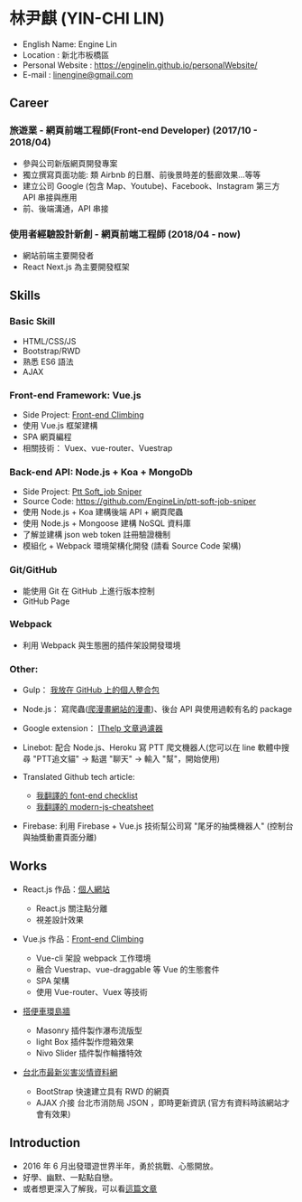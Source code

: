 # 林尹麒 (YIN-CHI LIN)

* English Name: Engine Lin
* Location : 新北市板橋區
* Personal Website : https://enginelin.github.io/personalWebsite/
* E-mail : linengine@gmail.com

## Career

### 旅遊業 - 網頁前端工程師(Front-end Developer) (2017/10 - 2018/04)

* 參與公司新版網頁開發專案
* 獨立撰寫頁面功能: 類 Airbnb 的日曆、前後景時差的藝廊效果...等等
* 建立公司 Google (包含 Map、Youtube)、Facebook、Instagram 第三方 API 串接與應用
* 前、後端溝通，API 串接

### 使用者經驗設計新創 - 網頁前端工程師 (2018/04 - now)

* 網站前端主要開發者
* React Next.js 為主要開發框架

## Skills

### Basic Skill

* HTML/CSS/JS
* Bootstrap/RWD
* 熟悉 ES6 語法
* AJAX

### Front-end Framework: Vue.js

* Side Project: <a href="https://enginelin.github.io/front-end-climbing/" target="_blank">Front-end Climbing</a>
* 使用 Vue.js 框架建構
* SPA 網頁編程
* 相關技術： Vuex、vue-router、Vuestrap

### Back-end API: Node.js + Koa + MongoDb

* Side Project: <a href="https://ptt-soft-job-sniper.herokuapp.com/" target="_blank">Ptt Soft_job Sniper</a>
* Source Code: https://github.com/EngineLin/ptt-soft-job-sniper
* 使用 Node.js + Koa 建構後端 API + 網頁爬蟲
* 使用 Node.js + Mongoose 建構 NoSQL 資料庫
* 了解並建構 json web token 註冊驗證機制
* 模組化 + Webpack 環境架構化開發 (請看 Source Code 架構)

### Git/GitHub

* 能使用 Git 在 GitHub 上進行版本控制
* GitHub Page

### Webpack

* 利用 Webpack 與生態圈的插件架設開發環境

### Other:

* Gulp： <a href="https://github.com/EngineLin/Gulp-develop-env-source" target="_blank">我放在 GitHub 上的個人整合包</a>
* Node.js： 寫爬蟲(<a href="https://github.com/EngineLin/comicChatch" target="_black">爬漫畫網站的漫畫</a>)、後台 API 與使用過較有名的 package
* Google extension： <a href="https://github.com/EngineLin/googleExtensionFilter" target="_blank"> IThelp 文章過濾器</a>
* Linebot: 配合 Node.js、Heroku 寫 PTT 爬文機器人(您可以在 line 軟體中搜尋 "PTT追文貓" -> 點選 "聊天" -> 輸入 "幫"，開始使用)
* Translated Github tech article:
  * <a href="https://github.com/EngineLin/Front-End-Checklist" target="_blank">我翻譯的 font-end checklist</a>
  * <a href="https://github.com/EngineLin/modern-js-cheatsheet" target="_blank">我翻譯的 modern-js-cheatsheet</a>
  
* Firebase: 利用 Firebase + Vue.js 技術幫公司寫 "尾牙的抽獎機器人" (控制台與抽獎動畫頁面分離)

## Works

- React.js 作品：<a href="https://enginelin.github.io/personalWebsite/" target="_blank">個人網站</a>

  - React.js 關注點分離
  - 視差設計效果

- Vue.js 作品：<a href="https://enginelin.github.io/front-end-climbing/" target="_blank">Front-end Climbing</a>

  - Vue-cli 架設 webpack 工作環境
  - 融合 Vuestrap、vue-draggable 等 Vue 的生態套件
  - SPA 架構
  - 使用 Vue-router、Vuex 等技術

- <a href="http://linengine.comeze.com/myTravelPicsWall/index.html" target="_blank">搭便車環島牆</a>

  - Masonry 插件製作瀑布流版型
  - light Box 插件製作燈箱效果
  - Nivo Slider 插件製作輪播特效
  
- <a href="https://enginelin.github.io/bootstrapPracticing01/" target="_blank">台北市最新災害災情資料網</a>
  
  - BootStrap 快速建立具有 RWD 的網頁
  - AJAX 介接 台北市消防局 JSON ，即時更新資訊 (官方有資料時該網站才會有效果)

## Introduction

* 2016 年 6 月出發環遊世界半年，勇於挑戰、心態開放。
* 好學、幽默、一點點自戀。
* 或者想更深入了解我，可以看<a href="https://goo.gl/VWvM3v" target="_blank">這篇文章</a>
